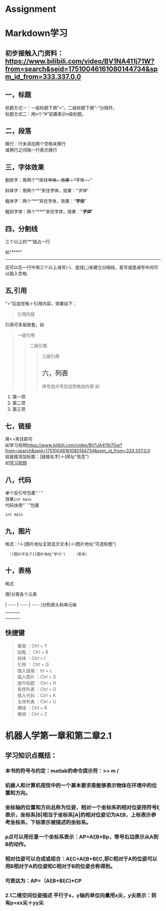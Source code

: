 # Assignment

Markdown学习
============

初步接触入门资料：https://www.bilibili.com/video/BV1NA411j71W?from=search&seid=17510046161080144734&spm_id_from=333.337.0.0    
-----------

一，标题  
-----------

标题方式一：一级标题下用“=”，二级标题下用“-”分隔开。  
标题方式二：用n个“#”前置表示n级标题。

## 二，段落

换行：行末添加两个空格来换行  
或两行之间隔一行表示换行

## 三，字体效果

删除字：用两个“~~”夹住字体，效果：“~~字体~~” 

斜体字：用两个“*”夹住字体，效果：“*字体*”   

粗体字：两个“**”夹住字体，效果：“**字体**”

粗斜字体：两个“***”夹住字体，效果：“***字体***”  


## 四，分割线

三个以上的“*“独占一行   

如“****”

****
还可以在一行中用三个以上减号(-)、底线(_)来建立分隔线，星号或是减号中间可以插入空格.
## 五,引用  

">"后加空格＋引用内容，效果如下：

> 引用内容  

引用可多层嵌套，如

> 一级引用
>
> > 二级引用
> >
> > > 三级引用
> > >
> > > ## 六，列表  
> > >
> > > 序号加点号后加空格加内容
> > > 如

1. 第一项    
2. 第二项  
3. 第三项  

## 七，链接

用<>夹住即可  
如学习视频<https://www.bilibili.com/video/BV1JA411h7Gw?from=search&seid=17510046161080144734&spm_id_from=333.337.0.0>  
给链接添加标题：[链接名字]＋(网址“信息”)  
如[学习视频](https://www.bilibili.com/video/BV1JA411h7Gw?from=search&seid=17510046161080144734&spm_id_from=333.337.0.0“点击进入学习”)  

## 八，代码  

单个反引号包裹“ ' ”  
效果`int main`   
代码块用“```”包裹   

  `````
int main
  `````

## 九，图片  

格式：!＋[图片地址无效显示文本]＋(图片地址“可选标题")  

      ![图片不见了](图片地址"学习")    （丢失）  

## 十，表格  

格式  

用|分离各个元素

| ---- | ---- | ---- |分割表头和单元格  


|      |      |      |
| ---- | ---- | ---- |
|      |      |      |
|      |      |      |
|      |      |      |
## 快捷键  
> 重做     ：Ctrl + Y  
> 加粗 ： Ctrl + B   
> 斜体  ：Ctrl + I   
> 引用  ： Ctrl + Q   
> 插入链接： trl + L   
> 插入图片  ：Ctrl + G   
> 提升标题  ：Ctrl + H   
> 有序列表  ：Ctrl + O  
> 插入代码  ：Ctrl + K     
> 无序列表  ：Ctrl + U   
> 横线      ：Ctrl + R   
> 撤销     ：Ctrl + Z   





机器人学第一章和第二章2.1  
==============

## 学习知识点概括：

### 本书的符号与约定：matlab的命令提示符：>>  m  /
### 机器人和计算机视觉中的一个基本要求是能够表示物体在环境中的位置和方向。  
### 坐标轴的位置和方向总称为位姿，相对一个坐标系的相对位姿用符号ξ表示，坐标系|B|相当于坐标系|A|的相对位姿记为AξB，上标表示参考坐标系，下标表示被描述的坐标系。  
### p点可以用任意一个坐标系表示：AP=AξB*Bp，等号右边表示从A到B的动作。  
### 相对位姿可以合成或组合：AξC=AξB+BξC,即C相对于A的位姿可以用B相对于A的位姿和C相对于B的位姿合称得到。  
### 可表达为：AP=（AξB+BξC)*CP  
### 2.1二维空间位姿描述  平行于x，y轴的单位向量用x尖，y尖表示：则有p=xx尖＋yy尖    



